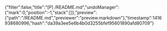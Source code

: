 {"filter":false,"title":"[P] /README.md","undoManager":{"mark":0,"position":-1,"stack":[]},"preview":{"path":"/README.md","previewer":"preview.markdown"},"timestamp":1416938680996,"hash":"da39a3ee5e6b4b0d3255bfef95601890afd80709"}